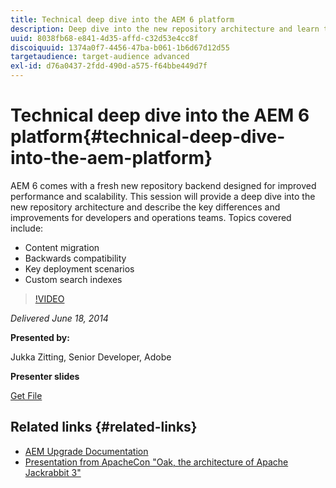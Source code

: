 ```yaml
---
title: Technical deep dive into the AEM 6 platform
description: Deep dive into the new repository architecture and learn the key differences and improvements for developers and operations teams.
uuid: 8038fb68-e841-4d35-affd-c32d53e4cc8f
discoiquuid: 1374a0f7-4456-47ba-b061-1b6d67d12d55
targetaudience: target-audience advanced
exl-id: d76a0437-2fdd-490d-a575-f64bbe449d7f
---
```

# Technical deep dive into the AEM 6 platform{#technical-deep-dive-into-the-aem-platform}

AEM 6 comes with a fresh new repository backend designed for improved performance and scalability. This session will provide a deep dive into the new repository architecture and describe the key differences and improvements for developers and operations teams. Topics covered include: 

* Content migration
* Backwards compatibility
* Key deployment scenarios
* Custom search indexes

>[!VIDEO](https://video.tv.adobe.com/v/19518/?quality=9)

*Delivered June 18, 2014*

**Presented by:**

Jukka Zitting, Senior Developer, Adobe

**Presenter slides**

[Get File](assets/technical-deep-dive-of-the-aem-6-platform.pdf)

## Related links {#related-links}

* [AEM Upgrade Documentation](http://docs.adobe.com/content/docs/en/aem/6-0/deploy/upgrade.html)
* [Presentation from ApacheCon "Oak, the architecture of Apache Jackrabbit 3"](http://www.slideshare.net/jukka/oak-the-architecture-of-apache-jackrabbit-3)
